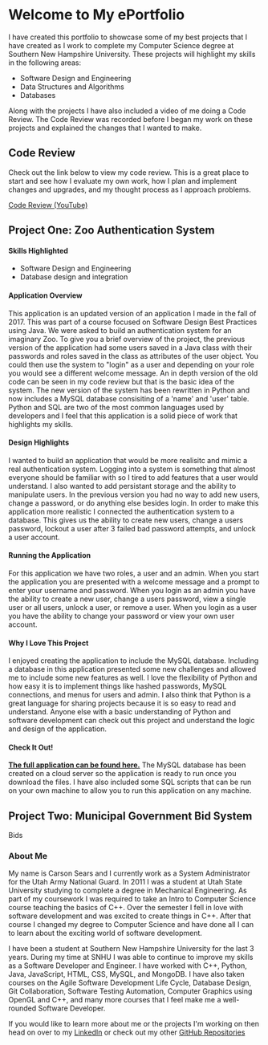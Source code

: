 # Welcome to My ePortfolio

I have created this portfolio to showcase some of my best projects that I have created as I work to complete my Computer Science degree at Southern New Hampshire University. These projects will highlight my skills in the following areas: 
- Software Design and Engineering
- Data Structures and Algorithms
- Databases

Along with the projects I have also included a video of me doing a Code Review. The Code Review was recorded before I began my work on these projects and explained the changes that I wanted to make.  

## Code Review
Check out the link below to view my code review. This is a great place to start and see how I evaluate my own work, how I plan and implement changes and upgrades, and my thought process as I approach problems. 

[Code Review (YouTube)](https://youtu.be/yofjyBlPDAc)

## Project One: Zoo Authentication System
#### Skills Highlighted
- Software Design and Engineering
- Database design and integration 

#### Application Overview
This application is an updated version of an application I made in the fall of 2017. This was part of a course focused on Software Design Best Practices using Java. We were asked to build an authentication system for an imaginary Zoo. To give you a brief overview of the project, the previous version of the application had some users saved in a Java class with their passwords and roles saved in the class as attributes of the user object. You could then use the system to "login" as a user and depending on your role you would see a different welcome message. An in depth version of the old code can be seen in my code review but that is the basic idea of the system. The new version of the system has been rewritten in Python and now includes a MySQL database consisiting of a 'name' and 'user' table. Python and SQL are two of the most common languages used by developers and I feel that this application is a solid piece of work that highlights my skills. 

#### Design Highlights
I wanted to build an application that would be more realisitc and mimic a real authentication system. Logging into a system is something that almost everyone should be familiar with so I tired to add features that a user would understand. I also wanted to add persistant storage and the ability to manipulate users. In the previous version you had no way to add new users, change a password, or do anything else besides login. In order to make this application more realistic I connected the authentication system to a database. This gives us the ability to create new users, change a users password, lockout a user after 3 failed bad password attempts, and unlock a user account. 

#### Running the Application 
For this application we have two roles, a user and an admin. When you start the application you are presented with a welcome message and a prompt to enter your username and password. When you login as an admin you have the ability to create a new user, change a users password, view a single user or all users, unlock a user, or remove a user. When you login as a user you have the ability to change your password or view your own user account. 

#### Why I Love This Project
I enjoyed creating the application to include the MySQL database. Including a database in this application presented some new challenges and allowed me to include some new features as well. I love the flexibility of Python and how easy it is to implement things like hashed passwords, MySQL connections, and menus for users and admin. I also think that Python is a great language for sharing projects because it is so easy to read and understand. Anyone else with a basic understanding of Python and software development can check out this project and understand the logic and design of the application. 

#### Check It Out! 
**[The full application can be found here.](https://github.com/csears1229/Zoo-System)** The MySQL database has been created on a cloud server so the application is ready to run once you download the files. I have also included some SQL scripts that can be run on your own machine to allow you to run this application on any machine. 

## Project Two: Municipal Government Bid System
Bids

### About Me

My name is Carson Sears and I currently work as a System Administrator for the Utah Army National Guard. In 2011 I was a student at Utah State University studying to complete a degree in Mechanical Engineering. As part of my coursework I was required to take an Intro to Computer Science course teaching the basics of C++. Over the semester I fell in love with software development and was excited to create things in C++. After that course I changed my degree to Computer Science and have done all I can to learn about the exciting world of software development. 

I have been a student at Southern New Hampshire University for the last 3 years. During my time at SNHU I was able to continue to improve my skills as a Software Developer and Engineer. I have worked with C++, Python, Java, JavaScript, HTML, CSS, MySQL, and MongoDB. I have also taken courses on the Agile Software Development Life Cycle, Database Design, Git Collaboration, Software Testing Automation, Computer Graphics using OpenGL and C++, and many more courses that I feel make me a well-rounded Software Developer.  

If you would like to learn more about me or the projects I'm working on then head on over to my [LinkedIn](www.linkedin.com/in/carson-sears) or check out my other [GitHub Repositories](https://github.com/csears1229?tab=repositories)
